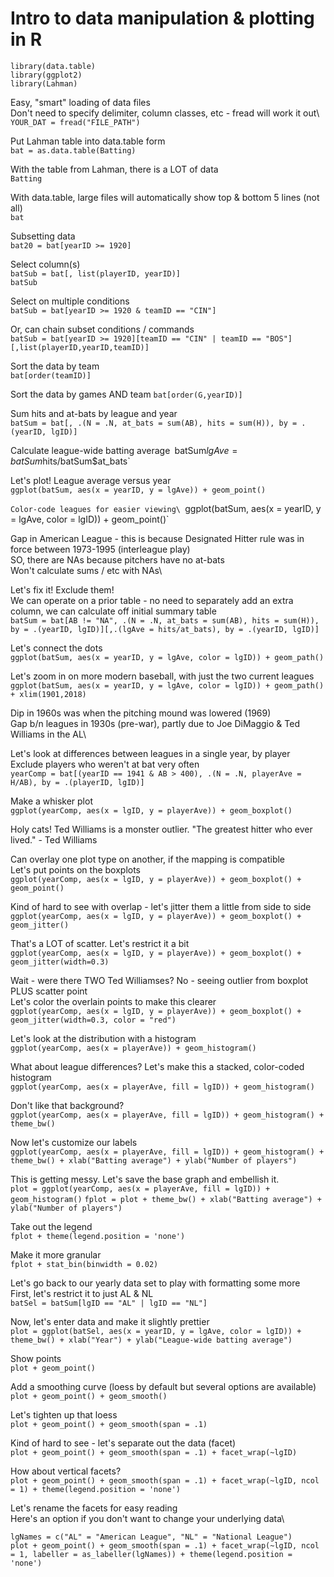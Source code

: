 # Intro to data manipulation & plotting in R

```
library(data.table)
library(ggplot2)
library(Lahman)
```

Easy, "smart" loading of data files\
Don't need to specify delimiter, column classes, etc - fread will work it out\ 
`YOUR_DAT = fread("FILE_PATH")`

Put Lahman table into data.table form\
`bat = as.data.table(Batting)`

With the table from Lahman, there is a LOT of data\
`Batting`

With data.table, large files will automatically show top & bottom 5 lines (not all)\
`bat`

Subsetting data\
`bat20 = bat[yearID >= 1920]`

Select column(s)\
`batSub = bat[, list(playerID, yearID)]`\
`batSub`

Select on multiple conditions\
`batSub = bat[yearID >= 1920 & teamID == "CIN"]`

Or, can chain subset conditions / commands\
`batSub = bat[yearID >= 1920][teamID == "CIN" | teamID == "BOS"][,list(playerID,yearID,teamID)]`

Sort the data by team\
`bat[order(teamID)]`

Sort the data by games AND team
`bat[order(G,yearID)]`

Sum hits and at-bats by league and year\
`batSum = bat[, .(N = .N, at_bats = sum(AB), hits = sum(H)), by = .(yearID, lgID)]`

Calculate league-wide batting average`
`batSum$lgAve = batSum$hits/batSum$at_bats`

Let's plot! League average versus year\
`ggplot(batSum, aes(x = yearID, y = lgAve)) + geom_point()`

`Color-code leagues for easier viewing\
`ggplot(batSum, aes(x = yearID, y = lgAve, color = lgID)) + geom_point()`

Gap in American League - this is because Designated Hitter rule was in force between 1973-1995 (interleague play)\
SO, there are NAs because pitchers have no at-bats\
Won't calculate sums / etc with NAs\

Let's fix it! Exclude them!\
We can operate on a prior table - no need to separately add an extra column, we can calculate off initial summary table\
`batSum = bat[AB != "NA", .(N = .N, at_bats = sum(AB), hits = sum(H)), by = .(yearID, lgID)][,.(lgAve = hits/at_bats), by = .(yearID, lgID)]`

Let's connect the dots\
`ggplot(batSum, aes(x = yearID, y = lgAve, color = lgID)) + geom_path()`

Let's zoom in on more modern baseball, with just the two current leagues\
`ggplot(batSum, aes(x = yearID, y = lgAve, color = lgID)) + geom_path() + xlim(1901,2018)`

Dip in 1960s was when the pitching mound was lowered (1969)\
Gap b/n leagues in 1930s (pre-war), partly due to Joe DiMaggio & Ted Williams in the AL\

Let's look at differences between leagues in a single year, by player\
Exclude players who weren't at bat very often\
`yearComp = bat[(yearID == 1941 & AB > 400), .(N = .N, playerAve = H/AB), by = .(playerID, lgID)]`

Make a whisker plot\
`ggplot(yearComp, aes(x = lgID, y = playerAve)) + geom_boxplot()`

Holy cats! Ted Williams is a monster outlier. "The greatest hitter who ever lived." - Ted Williams

Can overlay one plot type on another, if the mapping is compatible\
Let's put points on the boxplots\
`ggplot(yearComp, aes(x = lgID, y = playerAve)) + geom_boxplot() + geom_point()`

Kind of hard to see with overlap - let's jitter them a little from side to side\
`ggplot(yearComp, aes(x = lgID, y = playerAve)) + geom_boxplot() + geom_jitter()`

That's a LOT of scatter. Let's restrict it a bit\
`ggplot(yearComp, aes(x = lgID, y = playerAve)) + geom_boxplot() + geom_jitter(width=0.3)`

Wait - were there TWO Ted Williamses? No - seeing outlier from boxplot PLUS scatter point\
Let's color the overlain points to make this clearer\
`ggplot(yearComp, aes(x = lgID, y = playerAve)) + geom_boxplot() + geom_jitter(width=0.3, color = "red")`

Let's look at the distribution with a histogram\
`ggplot(yearComp, aes(x = playerAve)) + geom_histogram()`

What about league differences? Let's make this a stacked, color-coded histogram\
`ggplot(yearComp, aes(x = playerAve, fill = lgID)) + geom_histogram()`

Don't like that background?\
`ggplot(yearComp, aes(x = playerAve, fill = lgID)) + geom_histogram() + theme_bw()`

Now let's customize our labels\
`ggplot(yearComp, aes(x = playerAve, fill = lgID)) + geom_histogram() + theme_bw() + xlab("Batting average") + ylab("Number of players")`

This is getting messy. Let's save the base graph and embellish it.\
`plot = ggplot(yearComp, aes(x = playerAve, fill = lgID)) + geom_histogram()`
`fplot = plot + theme_bw() + xlab("Batting average") + ylab("Number of players")`

Take out the legend\
`fplot + theme(legend.position = 'none')`

Make it more granular\
`fplot + stat_bin(binwidth = 0.02)`

Let's go back to our yearly data set to play with formatting some more\
First, let's restrict it to just AL & NL\
`batSel = batSum[lgID == "AL" | lgID == "NL"]`

Now, let's enter data and make it slightly prettier\
`plot = ggplot(batSel, aes(x = yearID, y = lgAve, color = lgID)) + theme_bw() + xlab("Year") + ylab("League-wide batting average")`

Show points\
`plot + geom_point()`

Add a smoothing curve (loess by default but several options are available)\
`plot + geom_point() + geom_smooth()`

Let's tighten up that loess\
`plot + geom_point() + geom_smooth(span = .1)`

Kind of hard to see - let's separate out the data (facet)\
`plot + geom_point() + geom_smooth(span = .1) + facet_wrap(~lgID)`

How about vertical facets?\
`plot + geom_point() + geom_smooth(span = .1) + facet_wrap(~lgID, ncol = 1) + theme(legend.position = 'none')`

Let's rename the facets for easy reading\
Here's an option if you don't want to change your underlying data\
```
lgNames = c("AL" = "American League", "NL" = "National League")
plot + geom_point() + geom_smooth(span = .1) + facet_wrap(~lgID, ncol = 1, labeller = as_labeller(lgNames)) + theme(legend.position = 'none')
```
